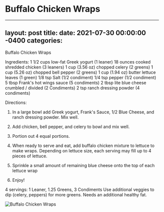 # Buffalo Chicken Wraps
---
layout: post
title: 
date:   2021-07-30 00:00:00 -0400
categories: 
---

Buffalo Chicken Wraps

Ingredients:
1 1/2 cups low-fat Greek yogurt (1 leaner)
18 ounces cooked shredded chicken (3 leaners)
1 cup (3.56 oz) chopped celery (2 greens)
1 cup (5.26 oz) chopped bell pepper (2 greens)
1 cup (1.94 oz) butter lettuce leaves (1 green)
1/8 tsp Salt (1/2 condiment)
1/4 tsp pepper (1/2 condiment)
5 tbsp Frank's hot wings sauce (5 condiments)
2 tbsp lite blue cheese crumbled / divided (2 Condiments)
2 tsp ranch dressing powder (4 condiments)

Directions:
1. In a large bowl add Greek yogurt, Frank's Sauce, 1/2 Blue Cheese, and ranch dressing powder. Mix well.

2. Add chicken, bell pepper, and celery to bowl and mix well.

3. Portion out 4 equal portions.

4. When ready to serve and eat, add buffalo chicken mixture to lettuce to make wraps. Depending on lettuce size, each serving may fill up to 4 pieces of lettuce.

5. Sprinkle a small amount of remaining blue cheese onto the top of each lettuce wrap

6. Enjoy!

4 servings:
1 Leaner, 1.25 Greens, 3 Condiments Use additional veggies to dip (celery, peppers) for more greens. Needs an additional healthy fat.

![Buffalo Chicken Wraps](/images/Buffalo%20Chicken%20Wraps.png)

